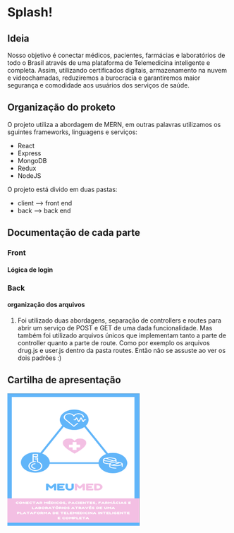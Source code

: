 # Splash!

## Ideia

Nosso objetivo é conectar médicos, pacientes, farmácias e laboratórios de todo o Brasil através de uma plataforma de Telemedicina inteligente e completa. Assim, utilizando certificados digitais, armazenamento na nuvem e videochamadas, reduziremos a burocracia e garantiremos maior segurança e comodidade aos usuários dos serviços de saúde.

## Organização do proketo

O projeto utiliza a abordagem de MERN, em outras palavras utilizamos os sguintes frameworks, linguagens e serviços:

- React
- Express
- MongoDB
- Redux
- NodeJS

O projeto está divido em duas pastas:

- client --> front end
- back --> back end

## Documentação de cada parte

### Front

#### Lógica de login

### Back

#### organização dos arquivos

1) Foi utilizado duas abordagens, separação de controllers e routes para abrir um serviço de POST e GET de uma dada funcionalidade. Mas também foi utilizado arquivos únicos que implementam tanto a parte de controller quanto a parte de route. Como por exemplo os arquivos drug.js e user.js dentro da pasta routes. Então não se assuste ao ver os dois padrões :)

## Cartilha de apresentação

<img 
    src="./images/logo.png" 
    alt="some text"  
    align="center"
    width="300" 
    height="300">

<object  
type="application/pdf" width="700px" height="700px">
    <embed src="./cartilha/HackathonCoronavirus3.0.pdf">
        <p>This browser does not support PDFs. Please download the PDF to view it. <a href="./cartilha/HackathonCoronavirus3.0.pdf">Click here!</a>.</p>
    </embed>
</object>